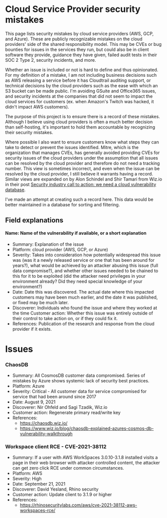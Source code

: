 # Cloud Service Provider security mistakes
This page lists security mistakes by cloud service providers (AWS, GCP, and Azure). These are publicly recognizable mistakes on the cloud providers' side of the shared responsibility model. This may be CVEs or bug bounties for issues in the services they run, but could also be in client software they provide, guidance they have given, failed audit tests in their SOC 2 Type 2, security incidents, and more.  

Whether an issue is included or not is hard to define and thus opinionated.  For my definition of a mistake, I am not including business decisions such as AWS releasing a service before it has Cloudtrail auditing support, or technical decisions by the cloud providers such as the ease with which an S3 bucket can be made public. I'm avoiding GSuite and Office365 issues, and security incidents at the companies that did not seem to impact the cloud services for customers (ex. when Amazon's Twitch was hacked, it didn't impact AWS customers). 

The purpose of this project is to ensure there is a record of these mistakes. Although I believe using cloud providers is often a much better decision than self-hosting, it's important to hold them accountable by recognizing their security mistakes.

Where possible I also want to ensure customers know what steps they can take to detect or prevent the issues identified.  Mitre, which is the organization that manages CVEs, has generally avoided providing CVEs for security issues of the cloud providers under the assumption that all issues can be resolved by the cloud provider and therefore do not need a tracking number. This view is sometimes incorrect, and even when the issue can be resolved by the cloud provider, I still believe it warrants having a record.  Similar views are expanded on by Alon Schindel and Shir Tamari from Wiz.io in their post [Security industry call to action: we need a cloud vulnerability database](
 https://www.wiz.io/blog/security-industry-call-to-action-we-need-a-cloud-vulnerability-database).  

I've made an attempt at creating such a record here. This data would be better maintained in a database for sorting and filtering.

## Field explanations

#### Name: Name of the vulnerability if available, or a short explanation
- Summary: Explanation of the issue
- Platform: cloud provider (AWS, GCP, or Azure)
- Severity: Takes into consideration how potentially widespread this issue was (was it a newly released service or one that has been around for years?), what would be achieved by an attacker abusing this issue (full data compromise?), and whether other issues needed to be chained to this for it to be exploited (did the attacker need privileges in your environment already? Did they need special knowledge of your environment?)
- Date: Date this was discovered. The actual date where this impacted customers may have been much earlier, and the date it was published, or fixed may be much later.
- Discoverer: Individuals who found the issue and where they worked at the time
Customer action: Whether this issue was entirely outside of their control to take action on, or if they could fix it.
- References: Publication of the research and response from the cloud provider if it exists.

# Issues

### ChaosDB
- Summary: All CosmosDB customer data compromised. Series of mistakes by Azure shows systemic lack of security best practices.
- Platform: Azure
- Severity: Critical - All customer data for service compromised for service that had been around since 2017
- Date: August 9, 2021
- Discoverer: Nir Ohfeld and Sagi Tzadik, Wiz.io
- Customer action: Regenerate primary read/write key 
- References: 
  - https://chaosdb.wiz.io/
  - https://www.wiz.io/blog/chaosdb-explained-azures-cosmos-db-vulnerability-walkthrough

### Workspace client RCE - CVE-2021-38112
- Summary: If a user with AWS WorkSpaces 3.0.10-3.1.8 installed visits a page in their web browser with attacker controlled content, the attacker can get zero click RCE under common circumstances.
- Platform: AWS
- Severity: High
- Date: September 21, 2021
- Discoverer: David Yesland, Rhino security
- Customer action: Update client to 3.1.9 or higher
- References: 
  - https://rhinosecuritylabs.com/aws/cve-2021-38112-aws-workspaces-rce/





